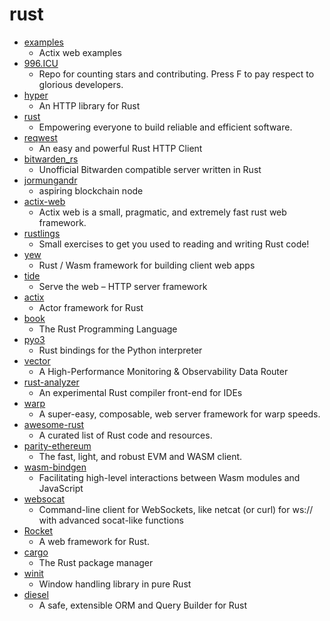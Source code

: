 # rust
- [examples](https://github.com/actix/examples)
  - Actix web examples
- [996.ICU](https://github.com/996icu/996.ICU)
  - Repo for counting stars and contributing. Press F to pay respect to glorious developers.
- [hyper](https://github.com/hyperium/hyper)
  - An HTTP library for Rust
- [rust](https://github.com/rust-lang/rust)
  - Empowering everyone to build reliable and efficient software.
- [reqwest](https://github.com/seanmonstar/reqwest)
  - An easy and powerful Rust HTTP Client
- [bitwarden_rs](https://github.com/dani-garcia/bitwarden_rs)
  - Unofficial Bitwarden compatible server written in Rust
- [jormungandr](https://github.com/input-output-hk/jormungandr)
  - aspiring blockchain node
- [actix-web](https://github.com/actix/actix-web)
  - Actix web is a small, pragmatic, and extremely fast rust web framework.
- [rustlings](https://github.com/rust-lang/rustlings)
  - Small exercises to get you used to reading and writing Rust code!
- [yew](https://github.com/yewstack/yew)
  - Rust / Wasm framework for building client web apps
- [tide](https://github.com/http-rs/tide)
  - Serve the web – HTTP server framework
- [actix](https://github.com/actix/actix)
  - Actor framework for Rust
- [book](https://github.com/rust-lang/book)
  - The Rust Programming Language
- [pyo3](https://github.com/PyO3/pyo3)
  - Rust bindings for the Python interpreter
- [vector](https://github.com/timberio/vector)
  - A High-Performance Monitoring & Observability Data Router
- [rust-analyzer](https://github.com/rust-analyzer/rust-analyzer)
  - An experimental Rust compiler front-end for IDEs
- [warp](https://github.com/seanmonstar/warp)
  - A super-easy, composable, web server framework for warp speeds.
- [awesome-rust](https://github.com/rust-unofficial/awesome-rust)
  - A curated list of Rust code and resources.
- [parity-ethereum](https://github.com/paritytech/parity-ethereum)
  - The fast, light, and robust EVM and WASM client.
- [wasm-bindgen](https://github.com/rustwasm/wasm-bindgen)
  - Facilitating high-level interactions between Wasm modules and JavaScript
- [websocat](https://github.com/vi/websocat)
  - Command-line client for WebSockets, like netcat (or curl) for ws:// with advanced socat-like functions
- [Rocket](https://github.com/SergioBenitez/Rocket)
  - A web framework for Rust.
- [cargo](https://github.com/rust-lang/cargo)
  - The Rust package manager
- [winit](https://github.com/rust-windowing/winit)
  - Window handling library in pure Rust
- [diesel](https://github.com/diesel-rs/diesel)
  - A safe, extensible ORM and Query Builder for Rust
